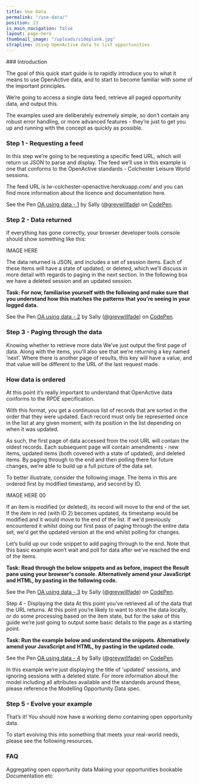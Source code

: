 ```yaml
---
title: Use Data
permalink: "/use-data/"
position: 23
is_main_navigation: false
layout: page-hero
thumbnail_image: "/uploads/sideplank.jpg"
strapline: Using OpenActive data to list opportunities
---
```


<article>
<div class="one" markdown="1">
### Introduction

The goal of this quick start guide is to rapidly introduce you to what it means to use OpenActive data, and to start to become familiar with some of the important principles.

We’re going to access a single data feed, retrieve all paged opportunity data, and output this.

The examples used are deliberately extremely simple, so don’t contain any robust error handling, or more advanced features - they’re just to get you up and running with the concept as quickly as possible.

### Step 1 - Requesting a feed
In this step we’re going to be requesting a specific feed URL, which will return us JSON to parse and display. The feed we’ll use in this example is one that conforms to the OpenActive standards - Colchester Leisure World sessions.

The feed URL is lw-colchester-openactive.herokuapp.com/ and you can find more information about the licence and documentation here.

<p data-height="265" data-theme-id="0" data-slug-hash="KZoBrR" data-default-tab="js,result" data-user="greywillfade" data-embed-version="2" data-pen-title="OA using data - 1" class="codepen">See the Pen <a href="https://codepen.io/greywillfade/pen/KZoBrR/">OA using data - 1</a> by Sally (<a href="https://codepen.io/greywillfade">@greywillfade</a>) on <a href="https://codepen.io">CodePen</a>.</p>
<script async src="https://static.codepen.io/assets/embed/ei.js"></script>

### Step 2 - Data returned

If everything has gone correctly, your browser developer tools console should show something like this:

IMAGE HERE

The data returned is JSON, and includes a set of session items. Each of these items will have a state of updated, or deleted, which we’ll discuss in more detail with regards to paging in the next section. In the following box we have a deleted session and an updated session.

**Task:
For now, familiarise yourself with the following and make sure that you understand how this matches the patterns that you're seeing in your logged data.**

<p data-height="228" data-theme-id="0" data-slug-hash="EoEpqq" data-default-tab="js,result" data-user="greywillfade" data-embed-version="2" data-pen-title="OA using data - 2" class="codepen">See the Pen <a href="https://codepen.io/greywillfade/pen/EoEpqq/">OA using data - 2</a> by Sally (<a href="https://codepen.io/greywillfade">@greywillfade</a>) on <a href="https://codepen.io">CodePen</a>.</p>
<script async src="https://static.codepen.io/assets/embed/ei.js"></script>

### Step 3 - Paging through the data
Knowing whether to retrieve more data
We’ve just output the first page of data. Along with the items, you’ll also see that we’re returning a key named ‘next’. Where there is another page of results, this key will have a value, and that value will be different to the URL of the last request made.

### How data is ordered
At this point it’s really important to understand that OpenActive data conforms to the RPDE specification.

With this format, you get a continuous list of records that are sorted in the order that they were updated. Each record must only be represented once in the list at any given moment, with its position in the list depending on when it was updated.

As such, the first page of data accessed from the root URL will contain the oldest records. Each subsequent page will contain amendments - new items, updated items (both covered with a state of updated), and deleted items. By paging through to the end and then polling there for future changes, we’re able to build up a full picture of the data set.

To better illustrate, consider the following image. The items in this are ordered first by modified timestamp, and second by ID.

IMAGE HERE 00

If an item is modified (or deleted), its record will move to the end of the set. If the item in red (with ID 2) becomes updated, its timestamp would be modified and it would move to the end of the list. If we'd previously encountered it whilst doing our first pass of paging through the entire data set, we'd get the updated version at the end whilst polling for changes.

Let’s build up our code snippet to add paging through to the end. Note that this basic example won’t wait and poll for data after we’ve reached the end of the items.

**Task:
Read through the below snippets and as before, inspect the Result pane using your browser's console. Alternatively amend your JavaScript and HTML, by pasting in the following code.**

<p data-height="265" data-theme-id="0" data-slug-hash="NXMWVw" data-default-tab="js,result" data-user="greywillfade" data-embed-version="2" data-pen-title="OA using data - 3" class="codepen">See the Pen <a href="https://codepen.io/greywillfade/pen/NXMWVw/">OA using data - 3</a> by Sally (<a href="https://codepen.io/greywillfade">@greywillfade</a>) on <a href="https://codepen.io">CodePen</a>.</p>
<script async src="https://static.codepen.io/assets/embed/ei.js"></script>

Step 4 - Displaying the data
At this point you’ve retrieved all of the data that the URL returns. At this point you’re likely to want to store the data locally, or do some processing based on the item state, but for the sake of this guide we’re just going to output some basic details to the page as a starting point.

**Task:
Run the example below and understand the snippets. Alternatively amend your JavaScript and HTML, by pasting in the updated code.**

<p data-height="265" data-theme-id="0" data-slug-hash="ypjgVo" data-default-tab="js,result" data-user="greywillfade" data-embed-version="2" data-pen-title="OA using data - 4" class="codepen">See the Pen <a href="https://codepen.io/greywillfade/pen/ypjgVo/">OA using data - 4</a> by Sally (<a href="https://codepen.io/greywillfade">@greywillfade</a>) on <a href="https://codepen.io">CodePen</a>.</p>
<script async src="https://static.codepen.io/assets/embed/ei.js"></script>

In this example we’re just displaying the title of 'updated' sessions, and ignoring sessions with a deleted state. For more information about the model including all attributes available and the standards around these, please reference the Modelling Opportunity Data spec.

### Step 5 - Evolve your example
That’s it! You should now have a working demo containing open opportunity data.

To start evolving this into something that meets your real-world needs, please see the following resources.

### FAQ
Aggregating open opportunity data
Making your opportunities bookable
Documentation
etc




</div>
</article>